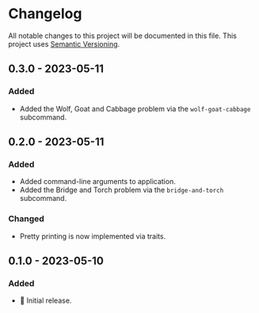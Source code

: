 # Changelog

All notable changes to this project will be documented in this file.
This project uses [Semantic Versioning](https://semver.org/spec/v2.0.0.html).

## 0.3.0 - 2023-05-11

### Added

- Added the Wolf, Goat and Cabbage problem via the `wolf-goat-cabbage` subcommand.

## 0.2.0 - 2023-05-11

### Added

- Added command-line arguments to application.
- Added the Bridge and Torch problem via the `bridge-and-torch` subcommand.

### Changed

- Pretty printing is now implemented via traits.

## 0.1.0 - 2023-05-10

### Added

- 🎉 Initial release.
